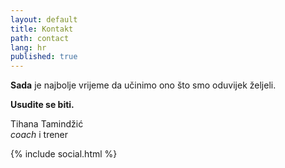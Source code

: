```yaml
---
layout: default
title: Kontakt
path: contact
lang: hr
published: true
---
```


**Sada** je najbolje vrijeme da učinimo ono što smo oduvijek željeli.


**Usudite se biti.**

Tihana Tamindžić<br>
*coach* i trener

{% include social.html %}